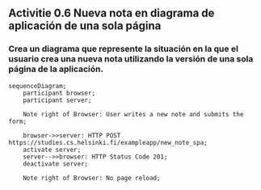 ## Activitie 0.6 Nueva nota en diagrama de aplicación de una sola página

### Crea un diagrama que represente la situación en la que el usuario crea una nueva nota utilizando la versión de una sola página de la aplicación.

```mermaid
sequenceDiagram;
    participant browser;
    participant server;

    Note right of Browser: User writes a new note and submits the form;

    browser->>server: HTTP POST https://studies.cs.helsinki.fi/exampleapp/new_note_spa;
    activate server;
    server-->>browser: HTTP Status Code 201;
    deactivate server;

    Note right of Browser: No page reload;
```